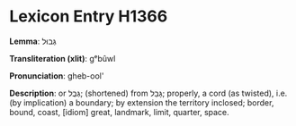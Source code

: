 # Lexicon Entry H1366

**Lemma**: גְּבוּל

**Transliteration (xlit)**: gᵉbûwl

**Pronunciation**: gheb-ool'

**Description**:
or גְּבֻל; (shortened) from גָּבַל; properly, a cord (as twisted), i.e. (by implication) a boundary; by extension the territory inclosed; border, bound, coast, [idiom] great, landmark, limit, quarter, space.
